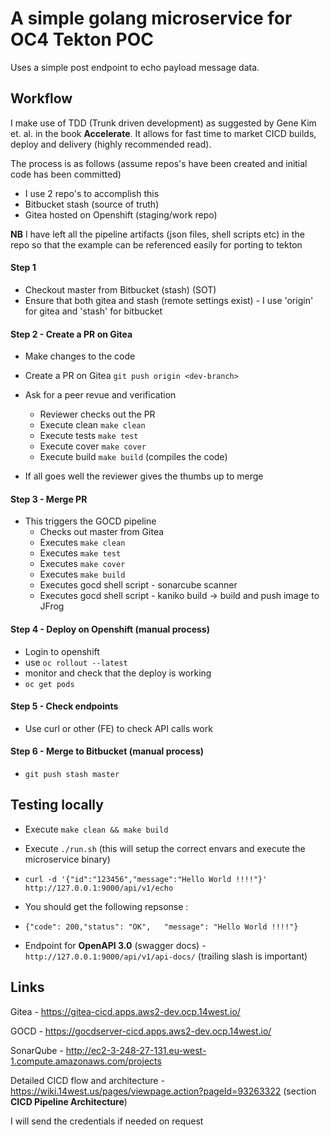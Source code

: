 # A simple golang microservice for OC4 Tekton POC

Uses a simple post endpoint to echo payload message data.

## Workflow

I make use of TDD (Trunk driven development) as suggested by Gene Kim et. al. in the book **Accelerate**. It allows for fast time to market CICD builds, deploy and delivery (highly recommended read).

The process is as follows (assume repos's have been created and initial code has been committed)
- I use 2 repo's to accomplish this
- Bitbucket stash (source of truth)
- Gitea hosted on Openshift (staging/work repo)

**NB** I have left all the pipeline artifacts (json files, shell scripts etc) in the repo so that the example can be referenced easily for porting to tekton

#### Step 1 
- Checkout master from Bitbucket (stash) (SOT)
- Ensure that both gitea and stash (remote settings exist) - I use 'origin' for gitea and 'stash' for bitbucket

#### Step 2 - Create a PR on Gitea 
- Make changes to the code
- Create a PR on Gitea ```git push origin <dev-branch>```
- Ask for a peer revue and verification 
  - Reviewer checks out the PR
  - Execute clean  ```make clean```
  - Execute tests  ```make test```
  - Execute cover  ```make cover```
  - Execute build  ```make build``` (compiles the code)

- If all goes well the reviewer gives the thumbs up to merge

#### Step 3 - Merge PR
- This triggers the GOCD pipeline
  - Checks out master from Gitea
  - Executes ```make clean```
  - Executes ```make test```
  - Executes ```make cover```
  - Executes ```make build``` 
  - Executes gocd shell script - sonarcube scanner
  - Executes gocd shell script - kaniko build -> build and push image to JFrog

#### Step 4 - Deploy on Openshift (manual process)
- Login to openshift
- use ```oc rollout --latest```
- monitor and check that the deploy is working
- ```oc get pods```

#### Step 5 - Check endpoints
- Use curl or other (FE) to check API calls work

#### Step 6 - Merge to Bitbucket (manual process)
- ```git push stash master```

## Testing locally
- Execute ```make clean && make build```

- Execute ```./run.sh``` (this will setup the correct envars and execute the microservice binary)

- ```curl -d '{"id":"123456","message":"Hello World !!!!"}' http://127.0.0.1:9000/api/v1/echo```

- You should get the following repsonse :

- ```{"code": 200,"status": "OK",	"message": "Hello World !!!!"}```

- Endpoint for **OpenAPI 3.0** (swagger docs) - ```http://127.0.0.1:9000/api/v1/api-docs/``` (trailing slash is important)


## Links
Gitea     - https://gitea-cicd.apps.aws2-dev.ocp.14west.io/

GOCD      - https://gocdserver-cicd.apps.aws2-dev.ocp.14west.io/

SonarQube - http://ec2-3-248-27-131.eu-west-1.compute.amazonaws.com/projects

Detailed CICD flow and architecture - https://wiki.14west.us/pages/viewpage.action?pageId=93263322 (section **CICD Pipeline Architecture**)
 
I will send the credentials if needed on request
